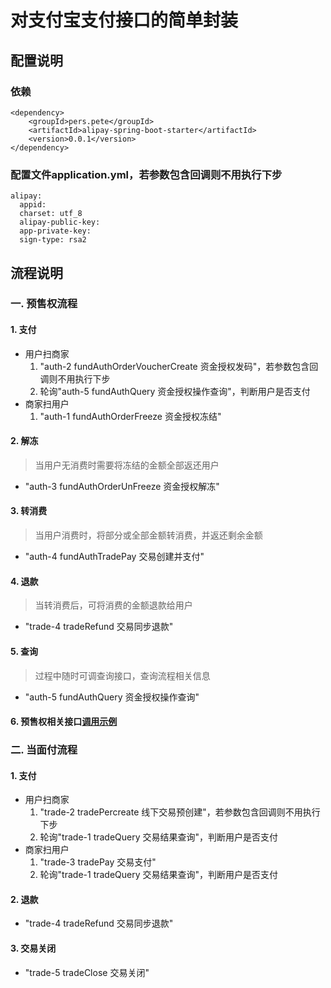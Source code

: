 # 对支付宝支付接口的简单封装

## 配置说明
### 依赖
```
<dependency>
    <groupId>pers.pete</groupId>
    <artifactId>alipay-spring-boot-starter</artifactId>
    <version>0.0.1</version>
</dependency>
```

### 配置文件application.yml，若参数包含回调则不用执行下步
```
alipay:
  appid: 
  charset: utf_8
  alipay-public-key: 
  app-private-key: 
  sign-type: rsa2
```

## 流程说明
### 一. 预售权流程
#### 1. 支付
- 用户扫商家
  1. "auth-2 fundAuthOrderVoucherCreate 资金授权发码"，若参数包含回调则不用执行下步
  1. 轮询"auth-5 fundAuthQuery 资金授权操作查询"，判断用户是否支付
- 商家扫用户
  1. "auth-1 fundAuthOrderFreeze 资金授权冻结"
  
#### 2. 解冻
> 当用户无消费时需要将冻结的金额全部返还用户 
- "auth-3 fundAuthOrderUnFreeze 资金授权解冻"

#### 3. 转消费
> 当用户消费时，将部分或全部金额转消费，并返还剩余金额
- "auth-4 fundAuthTradePay 交易创建并支付"

#### 4. 退款
> 当转消费后，可将消费的金额退款给用户
- "trade-4 tradeRefund 交易同步退款"

#### 5. 查询
> 过程中随时可调查询接口，查询流程相关信息
- "auth-5 fundAuthQuery 资金授权操作查询"

#### 6. 预售权相关接口[调用示例](./FundAuthExample.MD)

### 二. 当面付流程
#### 1. 支付
- 用户扫商家
  1. "trade-2 tradePercreate 线下交易预创建"，若参数包含回调则不用执行下步
  1. 轮询"trade-1 tradeQuery 交易结果查询"，判断用户是否支付
- 商家扫用户
  1. "trade-3 tradePay 交易支付"
  1. 轮询"trade-1 tradeQuery 交易结果查询"，判断用户是否支付

#### 2. 退款
- "trade-4 tradeRefund 交易同步退款"

#### 3. 交易关闭
- "trade-5 tradeClose 交易关闭"
